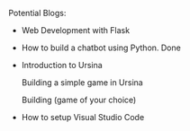 Potential Blogs:
* Web Development with Flask

* How to build a chatbot using Python. Done

* Introduction to Ursina

    Building a simple game in Ursina

    Building (game of your choice)

* How to setup Visual Studio Code